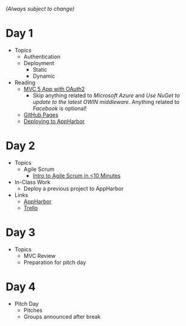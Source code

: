 _(Always subject to change)_

# Day 1
- Topics
  - Authentication
  - Deployment
    - Static
    - Dynamic
- Reading
  - [MVC 5 App with OAuth2](https://www.asp.net/mvc/overview/security/create-an-aspnet-mvc-5-app-with-facebook-and-google-oauth2-and-openid-sign-on)
    - Skip anything related to _Microsoft Azure_ and _Use NuGet to update to the latest OWIN middleware_. Anything related to _Facebook_ is optional!
  - [GitHub Pages](https://pages.github.com/)
  - [Deploying to AppHarbor](hosting_mvc_appharbor.md)

# Day 2
- Topics
  - Agile Scrum
    - [Intro to Agile Scrum in <10 Minutes](https://www.youtube.com/watch?v=XU0llRltyFM)
- In-Class Work
  - Deploy a previous project to AppHarbor
- Links
  - [AppHarbor](https://appharbor.com/)
  - [Trello](https://trello.com/)

# Day 3
- Topics
  - MVC Review
  - Preparation for pitch day

# Day 4
- Pitch Day
  - Pitches
  - Groups announced after break
